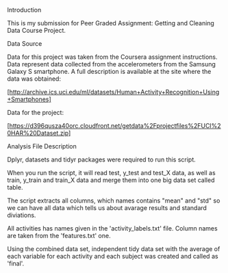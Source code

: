 Introduction

This is my submission for Peer Graded Assignment: Getting and Cleaning Data Course Project.

Data Source

Data for this project was taken from the Coursera assignment instructions. Data represent data collected from the accelerometers from the Samsung Galaxy S smartphone. A full description is available at the site where the data was obtained:

[http://archive.ics.uci.edu/ml/datasets/Human+Activity+Recognition+Using+Smartphones]

Data for the project:

[https://d396qusza40orc.cloudfront.net/getdata%2Fprojectfiles%2FUCI%20HAR%20Dataset.zip]

Analysis File Description

 Dplyr, datasets and tidyr packages were required to run this script.
 
 When you run the script, it will read test, y_test and test_X data, as well as train, y_train and train_X data and merge them into one big data set called table.  

The script extracts all columns, which names contains "mean" and "std" so we can have all data which tells us about avarage results and standard diviations. 

All activities has names given in the 'activity_labels.txt' file. Column names are taken from the 'features.txt' one. 

Using the combined data set, independent tidy data set with the average of each variable for each activity and each subject was created and called as 'final'. 
